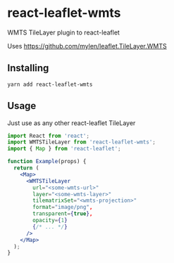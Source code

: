 # react-leaflet-wmts

WMTS TileLayer plugin to react-leaflet

Uses https://github.com/mylen/leaflet.TileLayer.WMTS

## Installing

    yarn add react-leaflet-wmts

## Usage

Just use as any other react-leaflet TileLayer

```jsx
import React from 'react';
import WMTSTileLayer from 'react-leaflet-wmts';
import { Map } from 'react-leaflet';

function Example(props) {
  return (
    <Map>
      <WMTSTileLayer
        url="<some-wmts-url>"
        layer="<some-wmts-layer>"
        tilematrixSet="<wmts-projection>"
        format="image/png",
        transparent={true},
        opacity={1}
        {/* ... */}
      />
    </Map>
  );
}
```
